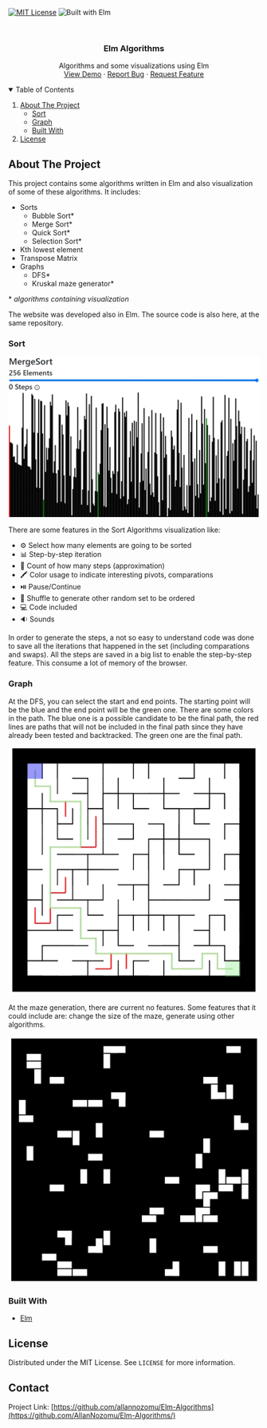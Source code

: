<!-- Template by https://github.com/othneildrew/Best-README-Template -->
[![MIT License][license-shield]][license-url]
![Built with Elm][built-with-shield]

<!-- PROJECT LOGO -->
<br />
<p align="center">
  <h3 align="center">Elm Algorithms</h3>

  <p align="center">
    Algorithms and some visualizations using Elm
    <br />
    <a href="https://allannozomu.github.io/Elm-Algorithms/">View Demo</a>
    ·
    <a href="https://github.com/AllanNozomu/Elm-Algorithms">Report Bug</a>
    ·
    <a href="https://github.com/AllanNozomu/Elm-Algorithms">Request Feature</a>
  </p>
</p>



<!-- TABLE OF CONTENTS -->
<details open="open">
  <summary>Table of Contents</summary>
  <ol>
    <li>
      <a href="#about-the-project">About The Project</a>
      <ul>
        <li><a href="#built-with">Sort</a></li>
        <li><a href="#built-with">Graph</a></li>
        <li><a href="#built-with">Built With</a></li>
      </ul>
    </li>
    <li><a href="#license">License</a></li>
  </ol>
</details>



<!-- ABOUT THE PROJECT -->
## About The Project

This project contains some algorithms written in Elm and also visualization of some of these algorithms. It includes:

* Sorts
    * Bubble Sort*
    * Merge Sort*
    * Quick Sort*
    * Selection Sort*
* Kth lowest element
* Transpose Matrix
* Graphs
    * DFS*
    * Kruskal maze generator*

\* _algorithms containing visualization_

The website was developed also in Elm. The source code is also here, at the same repository.

### Sort

![Merge Sort][sort-gif]

There are some features in the Sort Algorithms visualization like:

* :gear: Select how many elements are going to be sorted
* :bar_chart: Step-by-step iteration
* :1234: Count of how many steps (approximation)
* :crayon: Color usage to indicate interesting pivots, comparations
* :play_or_pause_button: Pause/Continue
* :game_die: Shuffle to generate other random set to be ordered
* :computer: Code included
* :sound: Sounds

In order to generate the steps, a not so easy to understand code was done to save all the iterations that happened in the set (including comparations and swaps). All the steps are saved in a big list to enable the step-by-step feature. This consume a lot of memory of the browser.

### Graph

At the DFS, you can select the start and end points. The starting point will be the blue and the end point will be the green one. 
There are some colors in the path. The blue one is a possible candidate to be the final path, the red lines are paths that will not be included in the final path since they have already been tested and backtracked. The green one are the final path. 

![dfs][dfs-gif]

At the maze generation, there are current no features. Some features that it could include are: change the size of the maze, generate using other algorithms.

![Kruskal Maze Generator][maze-gif]

### Built With

* [Elm](https://elm-lang.org/)

<!-- LICENSE -->
## License

Distributed under the MIT License. See `LICENSE` for more information.



<!-- CONTACT -->
## Contact

Project Link: [https://github.com/allannozomu/Elm-Algorithms](https://github.com/AllanNozomu/Elm-Algorithms/)

[license-shield]: https://img.shields.io/github/license/allannozomu/Elm-Algorithms.svg?style=for-the-badge 
[license-url]: https://github.com/AllanNozomu/Elm-Algorithms/blob/master/LICENSE
[built-with-shield]: https://img.shields.io/badge/Built%20with-Elm-5FABDC?style=for-the-badge
[sort-gif]: images/mergesort.gif
[dfs-gif]: images/dfs.gif
[maze-gif]: images/maze.gif